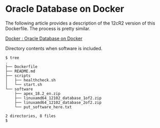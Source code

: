 # Oracle Database on Docker

The following article provides a description of the 12cR2 version of this Dockerfile. The process is pretty similar.

[Docker : Oracle Database on Docker](https://oracle-base.com/articles/linux/docker-oracle-database-on-docker)

Directory contents when software is included.

```
$ tree
.
├── Dockerfile
├── README.md
├── scripts
│   ├── healthcheck.sh
│   └── start.sh
└── software
    ├── apex_18.2_en.zip
    ├── linuxamd64_12102_database_1of2.zip
    ├── linuxamd64_12102_database_2of2.zip
    └── put_software_here.txt

2 directories, 8 files
$
```
